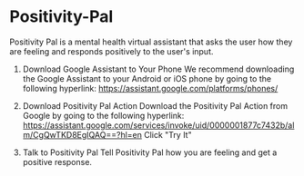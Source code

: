 # Positivity-Pal

Positivity Pal is a mental health virtual assistant that asks the user how they are feeling and responds positively to the user's input.

1. Download Google Assistant to Your Phone
We recommend downloading the Google Assistant to your Android or iOS phone by going to the following hyperlink: https://assistant.google.com/platforms/phones/

2. Download Positivity Pal Action
Download the Positivity Pal Action from Google by going to the following hyperlink: https://assistant.google.com/services/invoke/uid/0000001877c7432b/alm/CgQwTKD8EgIQAQ==?hl=en Click "Try It"

3. Talk to Positivity Pal
Tell Positivity Pal how you are feeling and get a positive response.
